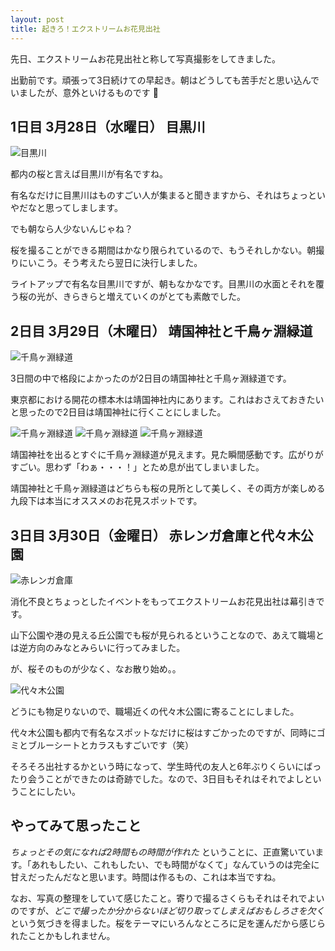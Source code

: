 ```yaml
---
layout: post
title: 起きろ！エクストリームお花見出社
---
```


先日、エクストリームお花見出社と称して写真撮影をしてきました。

出勤前です。頑張って3日続けての早起き。朝はどうしても苦手だと思い込んでいましたが、意外といけるものです 😤

1日目 3月28日（水曜日） 目黒川
----

![目黒川](../images/posts/2018-04-06/sakura-megurogawa-001.jpg)

都内の桜と言えば目黒川が有名ですね。

有名なだけに目黒川はものすごい人が集まると聞きますから、それはちょっといやだなと思ってしまします。

でも朝なら人少ないんじゃね？

桜を撮ることができる期間はかなり限られているので、もうそれしかない。朝撮りにいこう。そう考えたら翌日に決行しました。

ライトアップで有名な目黒川ですが、朝もなかなです。目黒川の水面とそれを覆う桜の光が、きらきらと増えていくのがとても素敵でした。

2日目 3月29日（木曜日） 靖国神社と千鳥ヶ淵緑道
----

![千鳥ヶ淵緑道](../images/posts/2018-04-06/sakura-yasukuni-shrine-001.jpg)

3日間の中で格段によかったのが2日目の靖国神社と千鳥ヶ淵緑道です。

東京都における開花の標本木は靖国神社内にあります。これはおさえておきたいと思ったので2日目は靖国神社に行くことにしました。

![千鳥ヶ淵緑道](../images/posts/2018-04-06/sakura-chidorigafuchi-001.jpg)
![千鳥ヶ淵緑道](../images/posts/2018-04-06/sakura-chidorigafuchi-002.jpg)
![千鳥ヶ淵緑道](../images/posts/2018-04-06/sakura-chidorigafuchi-003.jpg)

靖国神社を出るとすぐに千鳥ヶ淵緑道が見えます。見た瞬間感動です。広がりがすごい。思わず「わぁ・・・！」とため息が出てしまいました。

靖国神社と千鳥ヶ淵緑道はどちらも桜の見所として美しく、その両方が楽しめる九段下は本当にオススメのお花見スポットです。

3日目 3月30日（金曜日） 赤レンガ倉庫と代々木公園
----

![赤レンガ倉庫](../images/posts/2018-04-06/sakura-akarenga-001.jpg)

消化不良とちょっとしたイベントをもってエクストリームお花見出社は幕引きです。

山下公園や港の見える丘公園でも桜が見られるということなので、あえて職場とは逆方向のみなとみらいに行ってみました。

が、桜そのものが少なく、なお散り始め。。

![代々木公園](../images/posts/2018-04-06/sakura-yoyogi-park-001.jpg)

どうにも物足りないので、職場近くの代々木公園に寄ることにしました。

代々木公園も都内で有名なスポットなだけに桜はすごかったのですが、同時にゴミとブルーシートとカラスもすごいです（笑）

そろそろ出社するかという時になって、学生時代の友人と6年ぶりくらいにばったり会うことができたのは奇跡でした。なので、3日目もそれはそれでよしということにしたい。

やってみて思ったこと
----

*ちょっとその気になれば2時間もの時間が作れた* ということに、正直驚いています。「あれもしたい、これもしたい、でも時間がなくて」なんていうのは完全に甘えだったんだなと思います。時間は作るもの、これは本当ですね。

なお、写真の整理をしていて感じたこと。寄りで撮るさくらもそれはそれでよいのですが、*どこで撮ったか分からないほど切り取ってしまえばおもしろさを欠く* という気づきを得ました。桜をテーマにいろんなところに足を運んだから感じられたことかもしれません。